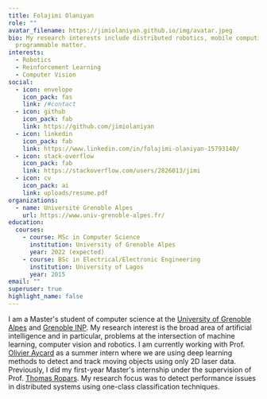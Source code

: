 ```yaml
---
title: Folajimi Olaniyan
role: ""
avatar_filename: https://jimiolaniyan.github.io/img/avatar.jpeg
bio: My research interests include distributed robotics, mobile computing and
  programmable matter.
interests:
  - Robotics
  - Reinforcement Learning
  - Computer Vision
social:
  - icon: envelope
    icon_pack: fas
    link: /#contact
  - icon: github
    icon_pack: fab
    link: https://github.com/jimiolaniyan
  - icon: linkedin
    icon_pack: fab
    link: https://www.linkedin.com/in/folajimi-olaniyan-15793140/
  - icon: stack-overflow    
    icon_pack: fab
    link: https://stackoverflow.com/users/2826013/jimi
  - icon: cv    
    icon_pack: ai
    link: uploads/resume.pdf
organizations:
  - name: Université Grenoble Alpes
    url: https://www.univ-grenoble-alpes.fr/
education:
  courses:
    - course: MSc in Computer Science
      institution: University of Grenoble Alpes
      year: 2022 (expected)
    - course: BSc in Electrical/Electronic Engineering
      institution: University of Lagos
      year: 2015
email: ""
superuser: true
highlight_name: false
---
```

I am a Master's student of computer science at the [University of Grenoble Alpes](https://www.univ-grenoble-alpes.fr/) and [Grenoble INP](https://www.grenoble-inp.fr/). My research interest is the broad area of artificial intelligence and in particular, problems at the intersection of machine learning, computer vision and robotics. I am currently working with Prof. [Olivier Aycard](https://lig-membres.imag.fr/aycard/) as a summer intern where we are using deep learning methods to detect and track moving objects using only 2D laser data. Previously, I did my first-year Master's internship under the supervision of Prof. [Thomas Ropars](https://tropars.github.io/). My research focus was to detect performance issues in distributed systems using one-class classification techniques. 

[comment]: <> (In addition to my studies, I consult part-time for [BAO Systems]&#40;https://baosystems.com/&#41; on a number of software development projects.)
